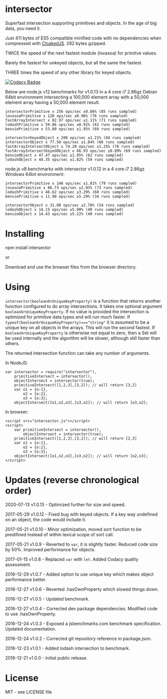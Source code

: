 # intersector

Superfast intersection supporting primitives and objects. In the age of big data, you need it.

Just 411 bytes of ES5 compatible minified code with no dependencies when compressed with [CloakedJS](https://cloakedjs.com/). 282 bytes gzipped.

TWICE the speed of the next fastest module (lovasoa) for primitve values.

Barely the fastest for unkeyed objects, but all the same the fastest.

THREE times the speed of any other library for keyed objects.


[![Codacy Badge](https://api.codacy.com/project/badge/Grade/b4709e14023040cbb957b7c587be236b)](https://www.codacy.com/app/syblackwell/intersector?utm_source=github.com&amp;utm_medium=referral&amp;utm_content=anywhichway/intersector&amp;utm_campaign=Badge_Grade)

Below are node.js v12 benchmarks for v1.0.13 in a 4 core i7 2.86gz Debian 64bit environment intersecting a 100,000 element array with a 50,000 element array having a 50,000 element result.

```
intersectorPrimitive x 256 ops/sec ±0.86% (85 runs sampled)
lovasoaPrimitive x 120 ops/sec ±0.96% (76 runs sampled)
fastArrayIntersect x 82.97 ops/sec ±1.11% (71 runs sampled)
lodashPrimitive x 59.86 ops/sec ±0.91% (62 runs sampled)
benviePrimitive x 53.80 ops/sec ±1.95% (69 runs sampled)
```

```
intersectorKeyedObject x 200 ops/sec ±1.21% (84 runs sampled)
intersectorObject x 77.58 ops/sec ±1.84% (66 runs sampled)
fastArrayIntersectObject x 74.20 ops/sec ±1.25% (76 runs sampled)
fastArrayIntersectKeyedObject x 66.93 ops/sec ±0.89% (69 runs sampled)
benvieObject x 47.47 ops/sec ±1.95% (62 runs sampled)
lodashObject x 44.35 ops/sec ±1.82% (59 runs sampled)
```

node.js v8 benchmarks with intersector v1.0.12 in a 4 core i7 2.86gz Windows 64bit environment:

```
intersectorPrimitive x 146 ops/sec ±1.81% (79 runs sampled)
lovasoaPrimitive x 86.73 ops/sec ±2.93% (73 runs sampled)
lodashPrimitive x 46.62 ops/sec ±3.29% (60 runs sampled)
benviePrimitive x 11.90 ops/sec ±5.29% (34 runs sampled)
```

```
intersectorObject x 31.08 ops/sec ±2.78% (54 runs sampled)
lodashObject x 14.15 ops/sec ±5.90% (40 runs sampled)
benvieObject x 14.43 ops/sec ±5.22% (40 runs sampled)
```

# Installing

npm install intersector

or

Download and use the browser files from the browser directory.

# Using

`intersector(booleanOrUniqueKeyProperty)` is a function that returns another function configured to do array intersections. It takes one optional argument `booleanOrUniqueKeyProperty`. If no 
value is provided the intersection is optimized for primitive data types and will run much faster. If `typeof(booleanOrUniqueKeyProperty)==="string"` it is assumed to be a unique
key on all objects in the arrays. This will run the second fastest. If `booleanOrUniqueKeyProperty` is otherwise not equal to zero, then a Set will be used internally and the algorithm 
will be slower, although still faster than others.

The returned intersection function can take any number of arguments.

In NodeJS:

```
var intersector = require("intersector"),
	primitiveIntersect = intersector(),
	objectIntersect = intersector(true);
	primitiveIntersect([1,2,3],[3,2]); // will return [3,2]
	var o1 = {o:1},
		o2 = {o:2},
		o3 = {o:3};
	objectIntersect([o1,o2,o3],[o3,o2]); // will return [o3,o2];
```

In browser:

```
<script src="intersector.js"></script>
<script>
	var primitiveIntersect = intersector(),
		objectIntersect = intersector(true);
	primitiveIntersect([1,2,3],[3,2]); // will return [2,3]
	var o1 = {o:1},
		o2 = {o:2},
		o3 = {o:3};
	objectIntersect([o1,o2,o3],[o3,o2]); // will return [o2,o3];
</script>
```

# Updates (reverse chronological order)

2020-07-13 v1.0.13 - Optimized further for size and speed.

2017-05-29 v1.0.12 - Fixed bug with keyed objects. If a key way undefined on an object, the code would include it.

2017-05-21 v1.0.10 - Minor optimization, moved sort function to be predifined instead of within lexical scope of sort call.

2017-05-21 v1.0.9 - Reverted to `var`, it is slightly faster. Reduced code size by 50%. Improved performance for objects.

2017-01-15 v1.0.8 - Replaced `var` with `let`. Added Codacy quality assessment.

2016-12-29 v1.0.7 - Added option to use unique key which makes object performance better.

2016-12-27 v1.0.6 - Reverted .hasOwnProperty which slowed things down.

2016-12-27 v1.0.5 - Updated benchmark.

2016-12-27 v1.0.4 - Corrected dev package dependencies. Modified code to use .hasOwnProperty.

2016-12-24 v1.0.3 - Exposed a jsbenchmarks.com benchmark specification. Updated documentation.

2016-12-24 v1.0.2 - Corrected git repository reference in package.json.

2016-12-23 v1.0.1 - Added lodash intersection to benchmark.

2016-12-21 v1.0.0 - Initial public release.

# License

MIT - see LICENSE file
